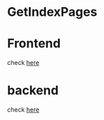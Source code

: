 # GetIndexPages
# Frontend 
check [here](https://index-checker.netlify.app/)

# backend
check [here](https://indexpage-checker.herokuapp.com/)